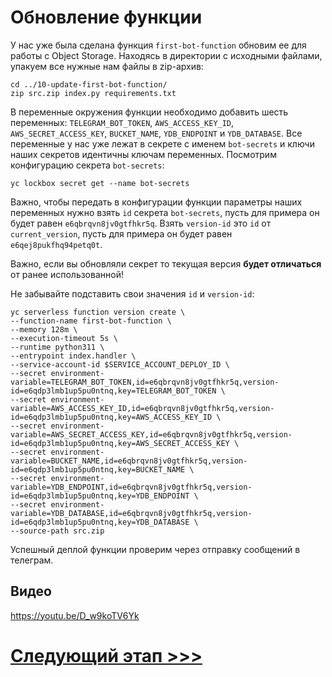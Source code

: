 # Обновление функции

У нас уже была сделана функция `first-bot-function` обновим ее для работы с Object Storage. 
Находясь в директории с исходными файлами, упакуем все нужные нам файлы в zip-архив:

    cd ../10-update-first-bot-function/
    zip src.zip index.py requirements.txt 

В переменные окружения функции необходимо добавить шесть переменных: 
`TELEGRAM_BOT_TOKEN`, `AWS_ACCESS_KEY_ID`, `AWS_SECRET_ACCESS_KEY`,
`BUCKET_NAME`, `YDB_ENDPOINT` и `YDB_DATABASE`.
Все переменные у нас уже лежат в секрете с именем `bot-secrets` и ключи наших секретов идентичны ключам переменных.
Посмотрим конфигурацию секрета `bot-secrets`:

    yc lockbox secret get --name bot-secrets

Важно, чтобы передать в конфигурации функции параметры наших переменных нужно взять `id` секрета `bot-secrets`,
пусть для примера он будет равен `e6qbrqvn8jv0gtfhkr5q`. Взять `version-id` это `id` от `current_version`,
пусть для примера он будет равен `e6qej8pukfhq94petq0t`.

Важно, если вы обновляли секрет то текущая версия **будет отличаться** от ранее использованной!

Не забывайте подставить свои значения `id` и `version-id`:

    yc serverless function version create \
    --function-name first-bot-function \
    --memory 128m \
    --execution-timeout 5s \
    --runtime python311 \
    --entrypoint index.handler \
    --service-account-id $SERVICE_ACCOUNT_DEPLOY_ID \
    --secret environment-variable=TELEGRAM_BOT_TOKEN,id=e6qbrqvn8jv0gtfhkr5q,version-id=e6qdp3lmb1up5pu0ntnq,key=TELEGRAM_BOT_TOKEN \
    --secret environment-variable=AWS_ACCESS_KEY_ID,id=e6qbrqvn8jv0gtfhkr5q,version-id=e6qdp3lmb1up5pu0ntnq,key=AWS_ACCESS_KEY_ID \
    --secret environment-variable=AWS_SECRET_ACCESS_KEY,id=e6qbrqvn8jv0gtfhkr5q,version-id=e6qdp3lmb1up5pu0ntnq,key=AWS_SECRET_ACCESS_KEY \
    --secret environment-variable=BUCKET_NAME,id=e6qbrqvn8jv0gtfhkr5q,version-id=e6qdp3lmb1up5pu0ntnq,key=BUCKET_NAME \
    --secret environment-variable=YDB_ENDPOINT,id=e6qbrqvn8jv0gtfhkr5q,version-id=e6qdp3lmb1up5pu0ntnq,key=YDB_ENDPOINT \
    --secret environment-variable=YDB_DATABASE,id=e6qbrqvn8jv0gtfhkr5q,version-id=e6qdp3lmb1up5pu0ntnq,key=YDB_DATABASE \
    --source-path src.zip

Успешный деплой функции проверим через отправку сообщений в телеграм.

## Видео

https://youtu.be/D_w9koTV6Yk

# [Следующий этап >>>](../11-deleting-resources/README.md)
